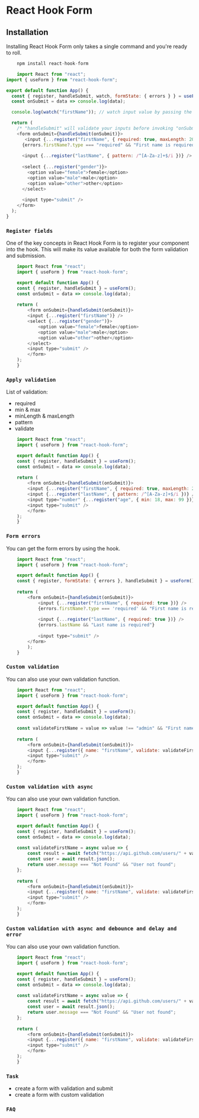 # React Hook Form

## Installation

Installing React Hook Form only takes a single command and you're ready to roll.
```javascript
    npm install react-hook-form
```

```javascript
    import React from "react";
import { useForm } from "react-hook-form";

export default function App() {
  const { register, handleSubmit, watch, formState: { errors } } = useForm();
  const onSubmit = data => console.log(data);

  console.log(watch("firstName")); // watch input value by passing the name of it

  return (
    /* "handleSubmit" will validate your inputs before invoking "onSubmit" */
    <form onSubmit={handleSubmit(onSubmit)}>
       <input {...register("firstName", { required: true, maxLength: 20 })} />
      {errors.firstName?.type === "required" && "First name is required"}
      
      <input {...register("lastName", { pattern: /^[A-Za-z]+$/i })} />
      
      <select {...register("gender")}>
        <option value="female">female</option>
        <option value="male">male</option>
        <option value="other">other</option>
      </select>
      
      <input type="submit" />
    </form>
  );
}
```
### `Register fields`
One of the key concepts in React Hook Form is to register your component into the hook. This will make its value available for both the form validation and submission.

```javascript
    import React from "react";
    import { useForm } from "react-hook-form";

    export default function App() {
    const { register, handleSubmit } = useForm();
    const onSubmit = data => console.log(data);
    
    return (
        <form onSubmit={handleSubmit(onSubmit)}>
        <input {...register("firstName")} />
        <select {...register("gender")}>
            <option value="female">female</option>
            <option value="male">male</option>
            <option value="other">other</option>
        </select>
        <input type="submit" />
        </form>
    );
    }
```
### `Apply validation`
List of validation:
- required
- min & max
- minLength & maxLength
- pattern
- validate

```javascript
    import React from "react";
    import { useForm } from "react-hook-form";

    export default function App() {
    const { register, handleSubmit } = useForm();
    const onSubmit = data => console.log(data);
    
    return (
        <form onSubmit={handleSubmit(onSubmit)}>
        <input {...register("firstName", { required: true, maxLength: 20 })} />
        <input {...register("lastName", { pattern: /^[A-Za-z]+$/i })} />
        <input type="number" {...register("age", { min: 18, max: 99 })} />
        <input type="submit" />
        </form>
    );
    }
```
### `Form errors`
You can get the form errors by using the hook.

```javascript
    import React from "react";
    import { useForm } from "react-hook-form";

    export default function App() {
    const { register, formState: { errors }, handleSubmit } = useForm();
    
    return (
        <form onSubmit={handleSubmit(onSubmit)}>
            <input {...register("firstName", { required: true })} />
            {errors.firstName?.type === 'required' && "First name is required"}
        
            <input {...register("lastName", { required: true })} />
            {errors.lastName && "Last name is required"}
        
            <input type="submit" />
        </form>
        );
    }
```
### `Custom validation`
You can also use your own validation function.

```javascript
    import React from "react";
    import { useForm } from "react-hook-form";

    export default function App() {
    const { register, handleSubmit } = useForm();
    const onSubmit = data => console.log(data);
    
    const validateFirstName = value => value !== "admin" && "First name is not admin";
    
    return (
        <form onSubmit={handleSubmit(onSubmit)}>
        <input {...register({ name: "firstName", validate: validateFirstName })} />
        <input type="submit" />
        </form>
    );
    }
```
### `Custom validation with async`
You can also use your own validation function.

```javascript
    import React from "react";
    import { useForm } from "react-hook-form";

    export default function App() {
    const { register, handleSubmit } = useForm();
    const onSubmit = data => console.log(data);
    
    const validateFirstName = async value => {
        const result = await fetch("https://api.github.com/users/" + value);
        const user = await result.json();
        return user.message === "Not Found" && "User not found";
    };
    
    return (
        <form onSubmit={handleSubmit(onSubmit)}>
        <input {...register({ name: "firstName", validate: validateFirstName })} />
        <input type="submit" />
        </form>
    );
    }
```
### `Custom validation with async and debounce and delay and error`
You can also use your own validation function.

```javascript
    import React from "react";
    import { useForm } from "react-hook-form";

    export default function App() {
    const { register, handleSubmit } = useForm();
    const onSubmit = data => console.log(data);
    
    const validateFirstName = async value => {
        const result = await fetch("https://api.github.com/users/" + value);
        const user = await result.json();
        return user.message === "Not Found" && "User not found";
    };
    
    return (
        <form onSubmit={handleSubmit(onSubmit)}>
        <input {...register({ name: "firstName", validate: validateFirstName, debounce: 1000, delay: 1000, error: "User not found" })} />
        <input type="submit" />
        </form>
    );
    }
```
### `Task`
- create a form with validation and submit
- create a form with custom validation

### `FAQ`
